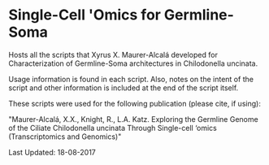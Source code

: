 # Single-Cell 'Omics for Germline-Soma

Hosts all the scripts that Xyrus X. Maurer-Alcalá developed for Characterization of Germline-Soma architectures in Chilodonella uncinata. 

Usage information is found in each script. Also, notes on the intent of the script and other information is included at the end of the script itself.

These scripts were used for the following publication (please cite, if using):

"Maurer-Alcalá, X.X., Knight, R., L.A. Katz. Exploring the Germline Genome of the Ciliate Chilodonella uncinata Through Single-cell ‘omics (Transcriptomics and Genomics)"

Last Updated: 18-08-2017
